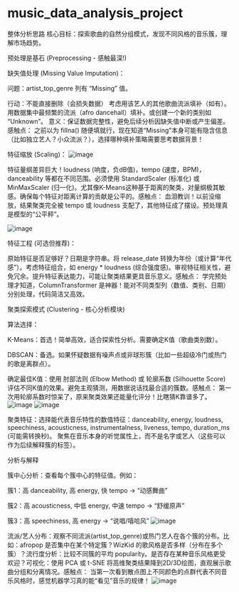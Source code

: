 # music_data_analysis_project
整体分析思路
核心目标：探索歌曲的自然分组模式，发现不同风格的音乐簇，理解市场趋势。

预处理是基石 (Preprocessing - 感触最深!)

缺失值处理 (Missing Value Imputation)：

问题：artist_top_genre 列有 “Missing” 值。

行动：不能直接删除（会损失数据）
考虑用该艺人的其他歌曲流派填补（如有）。用数据集中最频繁的流派（afro dancehall）填补。或创建一个新的类别如 “Unknown”。
意义：保证数据完整性，避免后续分析因缺失值中断或产生偏差。感触点： 之前以为 fillna() 随便填就行，现在知道“Missing”本身可能有隐含信息（比如独立艺人？小众流派？），选择哪种填补策略需要思考数据背景！

特征缩放 (Scaling)：
![image](https://github.com/user-attachments/assets/d43ee3ca-b0af-41b5-a23d-53e68a521214)


特征量纲差异巨大！loudness (响度，负dB值)，tempo (速度，BPM)，danceability 等都在不同范围。必须使用 StandardScaler (标准化) 或 MinMaxScaler (归一化)。尤其像K-Means这种基于距离的聚类，对量纲极其敏感。确保每个特征对距离计算的贡献是公平的。感触点： 血泪教训！以前没缩放，结果聚类完全被 tempo 或 loudness 支配了，其他特征成了摆设。预处理真是模型的“公平秤”。

![image](https://github.com/user-attachments/assets/e3b4851c-e23d-4e61-88a8-7d6500b531f2)


特征工程 (可选但推荐)：

原始特征是否足够好？日期是字符串。将 release_date 转换为年份（或计算“年代感”）。考虑特征组合，如 energy * loudness (综合强度感)。审视特征相关性，避免冗余。提升特征表达能力，可能让聚类结果更具音乐意义。感触点： 学完预处理才知道，ColumnTransformer 是神器！能对不同类型列（数值、类别、日期）分别处理，代码简洁又高效。

聚类探索模式 (Clustering - 核心分析模块)

算法选择：

K-Means：首选！简单高效，适合探索性分析。需要确定K值（歌曲类别数）。

DBSCAN：备选。如果怀疑数据有噪声点或非球形簇（比如一些超级冷门或热门的歌是离群点）。

确定最佳K值：使用 肘部法则 (Elbow Method) 或 轮廓系数 (Silhouette Score) 评估不同K值的效果。避免主观猜测，用数据说话找最合适的簇数。感触点： 第一次用轮廓系数时惊呆了，原来聚类效果还能量化评分！比瞎猜K靠谱多了。
![image](https://github.com/user-attachments/assets/e914e04f-8e00-4d9d-9841-78effb55c8e0)
![image](https://github.com/user-attachments/assets/966d83f1-4d5c-4a63-b866-0b9f2fc2aeff)

聚类特征：选择能代表音乐特性的数值特征：danceability, energy, loudness, speechiness, acousticness, instrumentalness, liveness, tempo, duration_ms (可能需转换秒)。
聚焦在音乐本身的听觉属性上，而不是名字或艺人（这些可以作为后续解释簇的标签）。

分析与解释

簇中心分析：查看每个簇中心的特征值。例如：

簇1：高 danceability, 高 energy, 快 tempo -> “动感舞曲”

簇2：高 acousticness, 中低 energy, 中速 tempo -> “舒缓原声”

簇3：高 speechiness, 高 energy -> “说唱/嘻哈风”
![image](https://github.com/user-attachments/assets/e6411716-bb1a-4117-93f2-950bb0d6986e)


流派/艺人分布：观察不同流派(artist_top_genre)或热门艺人在各个簇的分布。比如：afropop 是否集中在某个特定簇？WizKid 的歌风格是否多样（分布在多个簇）？流行度分析：比较不同簇的平均 popularity。是否存在某种音乐风格更受欢迎？可视化：使用 PCA 或 t-SNE 将高维聚类结果降到2D/3D绘图，直观展示歌曲分组和分离情况。感触点： 当第一次看到散点图上不同颜色的点群代表不同音乐风格时，感觉机器学习真的能“看见”音乐的规律！
![image](https://github.com/user-attachments/assets/027a9527-6083-4669-95c2-85a73d44db19)

